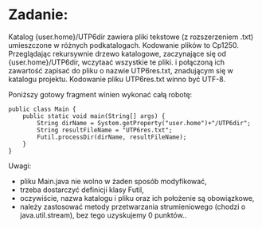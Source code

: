 # Zadanie:

Katalog {user.home}/UTP6dir  zawiera pliki tekstowe (z rozszerzeniem .txt) umieszczone w różnych podkatalogach. Kodowanie plików to Cp1250. <br />
Przeglądając rekursywnie drzewo katalogowe, zaczynające się od {user.home}/UTP6dir,  wczytaać wszystkie te pliki. i połączoną ich zawartość zapisać do pliku o nazwie UTP6res.txt, znadującym się w katalogu projektu. Kodowanie pliku
UTP6res.txt winno być UTF-8.

Poniższy gotowy fragment winien wykonać całą robotę:

    public class Main {
        public static void main(String[] args) {
            String dirName = System.getProperty("user.home")+"/UTP6dir";
            String resultFileName = "UTP6res.txt";
            Futil.processDir(dirName, resultFileName);
        }
    }

Uwagi:
* pliku Main.java nie wolno w żaden sposób modyfikować,
* trzeba dostarczyć definicji klasy Futil,
* oczywiście, nazwa katalogu i pliku oraz ich położenie są obowiązkowe,
* należy zastosować metody przetwarzania strumieniowego (chodzi o java.util.stream), bez tego uzyskujemy 0 punktów..